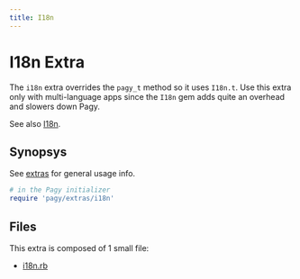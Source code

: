 ```yaml
---
title: I18n
---
```

# I18n Extra

The `i18n` extra overrides the `pagy_t` method so it uses `I18n.t`. Use this extra only with multi-language apps since the `I18n` gem adds quite an overhead and slowers down Pagy.

See also [I18n](../api/frontend.md#i18n).

## Synopsys

See [extras](../extras.md) for general usage info.

```ruby
# in the Pagy initializer
require 'pagy/extras/i18n'
```

## Files

This extra is composed of 1 small file:

- [i18n.rb](https://github.com/ddnexus/pagy/blob/master/lib/pagy/extras/i18n.rb)

